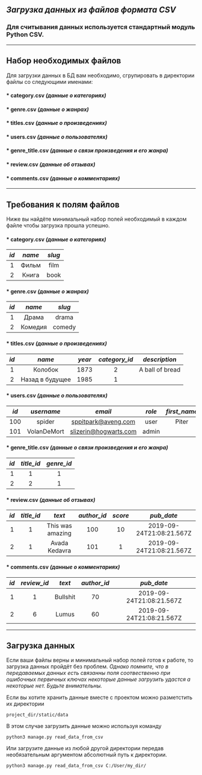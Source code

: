 ## _Загрузка данных из файлов формата CSV_
### Для считывания данных используется стандартный модуль Python CSV.
____________________________________________________________________________

## Набор необходимых файлов
Для загрузки данных в БД вам необходимо, сгрупировать в директории файлы со следующими именами:
#### * **category.csv** *(данные о категориях)*
#### * **genre.csv** *(данные о жанрах)*
#### * **titles.csv** *(данные о произведениях)*
#### * **users.csv** *(данные о пользователях)*
#### * **genre_title.csv** *(данные о связи произведения и его жанра)*
#### * **review.csv** *(данные об отзывах)*
#### * **comments.csv** *(данные о комментариях)*

---------------------------------------------
## Требования к полям файлов
Ниже вы найдёте минимальный набор полей необходимый в каждом файле чтобы загрузка прошла успешно.

#### * **category.csv** *(данные о категориях)*
| *id*        | *name*          | *slug* |
|:----------:|:-------------:| :-----:|
| 1      | Фильм | film |
| 2      | Книга | book |

#### * **genre.csv** *(данные о жанрах)*
| *id*        | *name*           | *slug* |
| :-------------: |:-------------:|:-----:|
| 1      | Драма | drama |
| 2      | Комедия | comedy |

#### * **titles.csv** *(данные о произведениях)*
| *id*  | *name*          | *year* | *category_id* | *description* |
|:---:|:-------------:|:-----:|:-----:|:-----:|
| 1   | Колобок | 1873 | 2 | A ball of bread |
| 2   | Назад в будущее | 1985 | 1 |  |

#### * **users.csv** *(данные о пользователях)*
| *id*  | *username*          | *email* | *role* | *first_name* | *last_name* | 
|:---:|:-------------:|:-----:|:-----:|:-----:|:-------|
| 100   | spider | sppitpark@aveng.com | user | Piter | Parker  |
| 101   | VolanDeMort | slizerin@hogwarts.com | admin |  |     |

#### * **genre_title.csv** *(данные о связи произведения и его жанра)*
| *id*        | *title_id*          | *genre_id* |
|:----------:|:-------------:| :-----:|
| 1      | 1 | 1 |
| 2      | 2 | 1 |

#### * **review.csv** *(данные об отзывах)*
| *id*  | *title_id*          | *text* | *author_id* | *score* | *pub_date* | 
|:---:|:-------------:|:-----:|:-----:|:-----:|:-------:|
| 1   | 1 | This was amazing | 100| 10 | 2019-09-24T21:08:21.567Z  |
| 2   | 1 | Avada Kedavra | 101 | 1 |  2019-09-24T21:08:21.567Z   |

#### * **comments.csv** *(данные о комментариях)*
| *id*  | *review_id*          | *text* | *author_id* | *pub_date* | 
|:---:|:-------------:|:-----:|:-----:|:-------:|
| 1   | 1 | Bullshit | 70 |2019-09-24T21:08:21.567Z  |
| 2   | 6 | Lumus | 60 |2019-09-24T21:08:21.567Z   |

----------------------------------------------------------------
## Загрузка данных
Если ваши файлы верны и минимальный набор полей готов к работе, то загрузка данных пройдёт без проблем. 
*Однако помните, что в передаваемых данных есть связанны поля соотвественно при ошибочных первичных ключах некоторые данные загрузить удастся а некоторые нет. Будьте внимательны.*

Если вы хотите хранить данные вместе с проектом можно разметстить их директории

```shell
project_dir/static/data
```
В этом случае загрузить данные можно используя команду

```shell
python3 manage.py read_data_from_csv
```
Или загрузите данные из любой другой директории передав необязательным аргументом абсолютный путь к директории.

```shell
python3 manage.py read_data_from_csv С:/User/my_dir/
```
